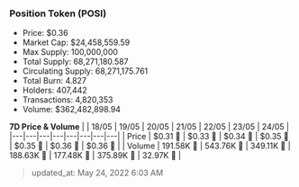 
  ### Position Token (POSI)
  - Price: $0.36
  - Market Cap: $24,458,559.59
  - Max Supply: 100,000,000
  - Total Supply: 68,271,180.587
  - Circulating Supply: 68,271,175.761
  - Total Burn: 4.827
  - Holders: 407,442
  - Transactions: 4,820,353
  - Volume: $362,482,898.94

  **7D Price & Volume**
  | | 18&#x2F;05 | 19&#x2F;05 | 20&#x2F;05 | 21&#x2F;05 | 22&#x2F;05 | 23&#x2F;05 | 24&#x2F;05 |
  |---|---|---|---|---|---|---|---|
  | Price | $0.31 🔻 | $0.33 🚀 | $0.34 🚀 | $0.35 🚀 | $0.35 🚀 | $0.36 🚀 | $0.36 🚀 |
  | Volume | 191.58K 🚀 | 543.76K 🚀 | 349.11K 🔻 | 188.63K 🔻 | 177.48K 🔻 | 375.89K 🚀 | 32.97K 🔻 |

  > updated_at: May 24, 2022 6:03 AM
